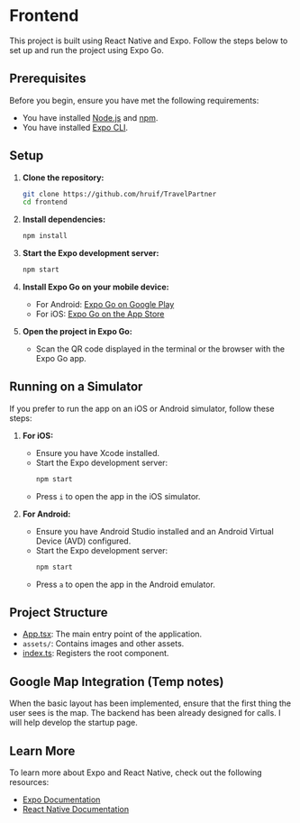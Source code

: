 # Frontend

This project is built using React Native and Expo. Follow the steps below to set up and run the project using Expo Go.

## Prerequisites

Before you begin, ensure you have met the following requirements:
- You have installed [Node.js](https://nodejs.org/en/download/) and [npm](https://docs.npmjs.com/downloading-and-installing-node-js-and-npm).
- You have installed [Expo CLI](https://docs.expo.dev/get-started/installation/).

## Setup

1. **Clone the repository:**
    ```sh
    git clone https://github.com/hruif/TravelPartner
    cd frontend
    ```

2. **Install dependencies:**
    ```sh
    npm install
    ```

3. **Start the Expo development server:**
    ```sh
    npm start
    ```

4. **Install Expo Go on your mobile device:**
    - For Android: [Expo Go on Google Play](https://play.google.com/store/apps/details?id=host.exp.exponent)
    - For iOS: [Expo Go on the App Store](https://apps.apple.com/us/app/expo-go/id982107779)

5. **Open the project in Expo Go:**
    - Scan the QR code displayed in the terminal or the browser with the Expo Go app.

## Running on a Simulator

If you prefer to run the app on an iOS or Android simulator, follow these steps:

1. **For iOS:**
    - Ensure you have Xcode installed.
    - Start the Expo development server:
        ```sh
        npm start
        ```
    - Press `i` to open the app in the iOS simulator.

2. **For Android:**
    - Ensure you have Android Studio installed and an Android Virtual Device (AVD) configured.
    - Start the Expo development server:
        ```sh
        npm start
        ```
    - Press `a` to open the app in the Android emulator.

## Project Structure

- [App.tsx](http://_vscodecontentref_/0): The main entry point of the application.
- `assets/`: Contains images and other assets.
- [index.ts](http://_vscodecontentref_/1): Registers the root component.

## Google Map Integration (Temp notes)

When the basic layout has been implemented, ensure that the first thing the user sees is the map. The backend has been already designed for calls. I will help develop the startup page.

## Learn More

To learn more about Expo and React Native, check out the following resources:
- [Expo Documentation](https://docs.expo.dev/)
- [React Native Documentation](https://reactnative.dev/docs/getting-started)
